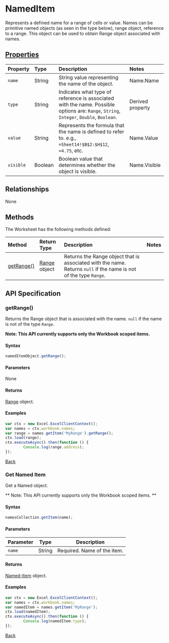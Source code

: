 # NamedItem

Represents a defined name for a range of cells or value. Names can be primitive named objects (as seen in the type below), range object, reference to a range.
This object can be used to obtain Range object associated with names.

## [Properties](#get-named-item)

| Property         | Type    |Description|Notes  |
|:-----------------|:--------|:----------|:-----|
| `name`  | String|String value representing the name of the object.| Name.Name|
| `type` | String|Indicates what type of reference is associated with the name. Possible options are: `Range`, `String`, `Integer`, `Double`, `Boolean`. | Derived property |
| `value`| String |Represents the formula that the name is defined to refer to. e.g., `=Sheet14!$B$2:$H$12`, `=4.75`, etc. | Name.Value|
| `visible` | Boolean |Boolean value that determines whether the object is visible. | Name.Visible |

## Relationships
None
     
## Methods

The Worksheet has the following methods defined:

| Method     | Return Type    |Description|Notes  |
|:-----------------|:--------|:----------|:------|
|[getRange()](#getrange)| [Range](range.md) object |Returns the Range object that is associated with the name. Returns `null` if the name is not of the type `Range`.| |

## API Specification 

### getRange()

Returns the Range object that is associated with the name. `null` if the name is not of the type `Range`. 

**Note: This API currently supports only the Workbook scoped items.**

#### Syntax
```js
namedItemObject.getRange(); 
```

#### Parameters
None

#### Returns

[Range](range.md) object.

#### Examples
```js
var ctx = new Excel.ExcelClientContext();
var names = ctx.workbook.names;
var range = names.getItem('MyRange').getRange();
ctx.load(range);
ctx.executeAsync().then(function () {
		Console.log(range.address);
});
```
[Back](#methods)

### Get Named Item

Get a Named object. 

** Note: This API currently supports only the Workbook scoped items. **
#### Syntax
```js
namesCollection.getItem(name);
```

#### Parameters

Parameter       | Type  | Description
--------------- | ------ | ------------
 `name`| String | Required. Name of the item.

#### Returns

[Named-Item](nameditem.md) object.

#### Examples
```js
var ctx = new Excel.ExcelClientContext();
var names = ctx.workbook.names;
var namedItem = names.getItem('MyRange');
ctx.load(namedItem);
ctx.executeAsync().then(function () {
		Console.log(namedItem.type);
});
```
[Back](#properties)
